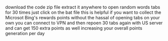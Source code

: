 download the code zip file
extract it anywhere
to open random words tabs for 30 times just click on the bat file
this is helpful if you want to collect the Microsot Bing's rewards points without the hassal of opening tabs on your own
you can connect to VPN and then repoen 30 tabs again with US server and can get 150 extra points as well increasing your overall points generation per day
